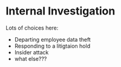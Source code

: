 # Internal Investigation

Lots of choices here:

* Departing employee data theft
* Responding to a litigtaion hold
* Insider attack
* what else???
